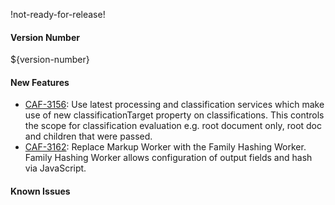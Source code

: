 !not-ready-for-release!

#### Version Number
${version-number}

#### New Features
* [CAF-3156](https://jira.autonomy.com/browse/CAF-3156): Use latest processing and classification services which make use of new classificationTarget property on classifications. This controls the scope for classification evaluation e.g. root document only, root doc and children that were passed.
* [CAF-3162](https://jira.autonomy.com/browse/CAF-3162): Replace Markup Worker with the Family Hashing Worker. Family Hashing Worker allows configuration of output fields and hash via JavaScript.

#### Known Issues
